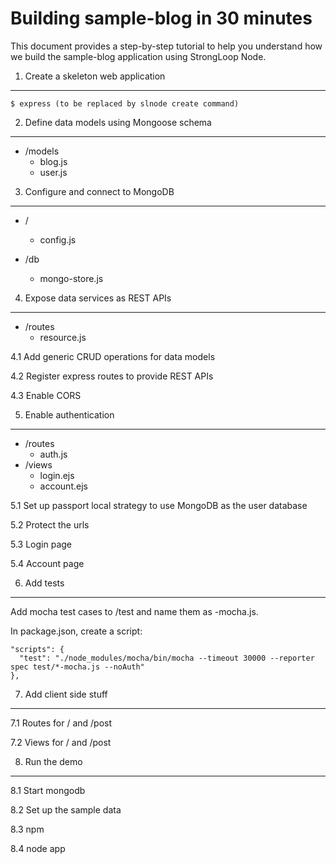 Building sample-blog in 30 minutes
==================================

This document provides a step-by-step tutorial to help you understand how we build the sample-blog application using StrongLoop Node.

1. Create a skeleton web application
------------------------------------

    $ express (to be replaced by slnode create command)


2. Define data models using Mongoose schema
-------------------------------------------

* /models
  * blog.js
  * user.js
  
3. Configure and connect to MongoDB
-----------------------------------

* /
  * config.js

* /db
  * mongo-store.js  

4. Expose data services as REST APIs
------------------------------------ 

* /routes
  * resource.js
 
4.1 Add generic CRUD operations for data models

4.2 Register express routes to provide REST APIs

4.3 Enable CORS 
   
5. Enable authentication
------------------------

* /routes
  * auth.js
* /views
  * login.ejs
  * account.ejs
  
5.1 Set up passport local strategy to use MongoDB as the user database

5.2 Protect the urls

5.3 Login page

5.4 Account page
 
6. Add tests
------------

Add mocha test cases to /test and name them as <test>-mocha.js. 

In package.json, create a script:

    "scripts": {
      "test": "./node_modules/mocha/bin/mocha --timeout 30000 --reporter spec test/*-mocha.js --noAuth"
    },
  
7. Add client side stuff
------------------------

7.1 Routes for / and /post

7.2 Views for / and /post
  
8. Run the demo
---------------

8.1 Start mongodb

8.2 Set up the sample data

8.3 npm

8.4 node app
